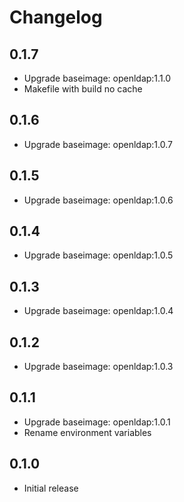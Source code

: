 # Changelog

## 0.1.7
  - Upgrade baseimage: openldap:1.1.0
  - Makefile with build no cache

## 0.1.6
  - Upgrade baseimage: openldap:1.0.7

## 0.1.5
  - Upgrade baseimage: openldap:1.0.6

## 0.1.4
  - Upgrade baseimage: openldap:1.0.5

## 0.1.3
  - Upgrade baseimage: openldap:1.0.4

## 0.1.2
  - Upgrade baseimage: openldap:1.0.3

## 0.1.1
  - Upgrade baseimage: openldap:1.0.1
  - Rename environment variables

## 0.1.0
  - Initial release
